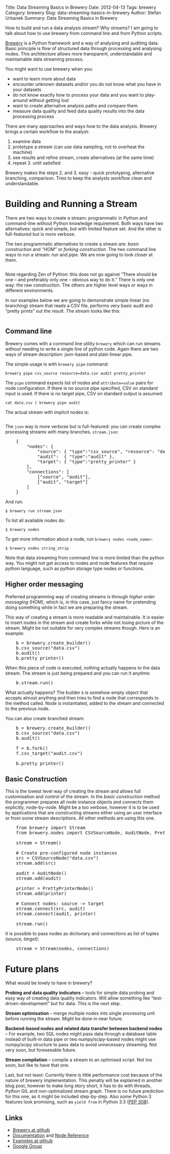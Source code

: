 Title: Data Streaming Basics in Brewery
Date: 2012-04-13
Tags: brewery
Category: brewery
Slug: data-streaming-basics-in-brewery
Author: Stefan Urbanek
Summary: Data Streaming Basics in Brewery

<p>How to build and run a data analysis stream? Why streams? I am going to talk about
how to use brewery from command line and from Python scripts.</p>

<p><a href="https://github.com/Stiivi/brewery">Brewery</a> is a Python framework and a way of analysing and auditing data. Basic
principle is flow of structured data through processing and analysing nodes.
This architecture allows more transparent, understandable and maintainable
data streaming process.</p>

<p>You might want to use brewery when you:</p>

<ul><li>want to learn more about data</li>
<li>encounter unknown datasets and/or you do not know what you have in your
datasets</li>
<li>do not know exactly how to process your data and you want to play-around
without getting lost</li>
<li>want to create alternative analysis paths and compare them</li>
<li>measure data quality and feed data quality results into the data processing
process</li>
</ul><p>There are many approaches and ways how to the data analysis. Brewery brings a certain workflow to the analyst:</p>

<ol><li>examine data</li>
<li>prototype a stream (can use data sampling, not to overheat the machine)</li>
<li>see results and refine stream, create alternatives (at the same time)</li>
<li>repeat 3. until satisfied</li>
</ol><p>Brewery makes the steps 2. and 3. easy - quick prototyping, alternative
branching, comparison. Tries to keep the analysts workflow clean and understandable.</p>

<h1>Building and Running a Stream</h1>

<p>There are two ways to create a stream: programmatic in Python and command-line
without Python knowledge requirement. Both ways have two alternatives: quick
and simple, but with limited feature set. And the other is full-featured but
is more verbose.</p>

<p>The two programmatic alternatives to create a stream are: <em>basic construction</em>
and <em>&#8220;HOM&#8221;</em> or <em>forking construction</em>. The two command line ways to run a
stream: <em>run</em> and <em>pipe</em>. We are now going to look closer at them.</p>

<p><img src="http://media.tumblr.com/tumblr_m2f46vi6Po1qgmvbu.png" alt=""/></p>

<p>Note regarding Zen of Python: this does not go against &#8220;There should be one –
and preferably only one – obvious way to do it.&#8221; There is only one way: the
raw construction. The others are higher level ways or ways in different
environments.</p>

<p>In our examples below we are going to demonstrate simple linear (no branching)
stream that reads a CSV file, performs very basic audit and &#8220;pretty prints&#8221;
out the result. The stream looks like this:</p>

<p><img src="http://media.tumblr.com/tumblr_m2f49jBpOK1qgmvbu.png" alt=""/></p>

<h2>Command line</h2>

<p>Brewery comes with a command line utility <code>brewery</code> which can run streams
without needing to write a single line of python code. Again there are two
ways of stream description: json-based and plain linear pipe.</p>

<p>The simple usage is with <code>brewery pipe</code> command:</p>

<pre><code>brewery pipe csv_source resource=data.csv audit pretty_printer
</code></pre>

<p>The <code>pipe</code> command expects list of nodes and <code>attribute=value</code> pairs for node
configuration. If there is no source pipe specified, CSV on standard input is
used. If there is no target pipe, CSV on standard output is assumed:</p>

<pre><code>cat data.csv | brewery pipe audit
</code></pre>

<p>The actual stream with implicit nodes is:</p>

<p><img src="http://media.tumblr.com/tumblr_m2f47oLuwZ1qgmvbu.png" alt=""/></p>

<p>The <code>json</code> way is more verbose but is full-featured: you can create complex
processing streams with many branches. <code>stream.json</code>:</p>

<pre class="prettyprint">
    {
        "nodes": { 
            "source": { "type":"csv_source", "resource": "data.csv" },
            "audit":  { "type":"audit" },
            "target": { "type":"pretty_printer" }
        },
        "connections": [
            ["source", "audit"],
            ["audit", "target"]
        ]
    }
</pre>

<p>And run:</p>

<pre><code>$ brewery run stream.json
</code></pre>

<p>To list all available nodes do:</p>

<pre><code>$ brewery nodes
</code></pre>

<p>To get more information about a node, run <code>brewery nodes &lt;node_name&gt;</code>:</p>

<pre><code>$ brewery nodes string_strip
</code></pre>

<p>Note that data streaming from command line is more limited than the python
way. You might not get access to nodes and node features that require python
language, such as python storage type nodes or functions.</p>

<h2>Higher order messaging</h2>

<p>Preferred programming way of creating streams is through <em>higher order
messaging</em> (HOM), which is, in this case, just fancy name for pretending doing
something while in fact we are preparing the stream.</p>

<p>This way of creating a stream is more readable and maintainable. It is easier
to insert nodes in the stream and create forks while not losing picture of the
stream. Might be not suitable for very complex streams though. Here is an
example:</p>

<pre class="prettyprint">
    b = brewery.create_builder()
    b.csv_source("data.csv")
    b.audit()
    b.pretty_printer()
</pre>

<p>When this piece of code is executed, nothing actually happens to the data
stream. The stream is just being prepared and you can run it anytime:</p>

<pre class="prettyprint">
    b.stream.run()
</pre>

<p>What actually happens? The builder <code>b</code> is somehow empty object that accepts
almost anything and then tries to find a node that corresponds to the method
called. Node is instantiated, added to the stream and connected to the
previous node.</p>

<p>You can also create branched stream:</p>

<pre class="prettyprint">
    b = brewery.create_builder()
    b.csv_source("data.csv")
    b.audit()

    f = b.fork()
    f.csv_target("audit.csv")

    b.pretty_printer()
</pre>

<h2>Basic Construction</h2>

<p>This is the lowest level way of creating the stream and allows full
customisation and control of the stream. In the <em>basic construction</em> method
the programmer prepares all node instance objects and connects them
explicitly, node-by-node. Might be a too verbose, however it is to be used by
applications that are constructing streams either using an user interface or
from some stream descriptions. All other methods are using this one.</p>

<pre class="prettyprint">
    from brewery import Stream
    from brewery.nodes import CSVSourceNode, AuditNode, PrettyPrinterNode

    stream = Stream()

    # Create pre-configured node instances
    src = CSVSourceNode("data.csv")
    stream.add(src)

    audit = AuditNode()
    stream.add(audit)

    printer = PrettyPrinterNode()
    stream.add(printer)

    # Connect nodes: source -&gt; target
    stream.connect(src, audit)
    stream.connect(audit, printer)

    stream.run()
</pre>

<p>It is possible to pass nodes as dictionary and connections as list of tuples
<em>(source, target)</em>:</p>

<pre class="prettyprint">
    stream = Stream(nodes, connections)
</pre>

<h1>Future plans</h1>

<p>What would be lovely to have in brewery?</p>

<p><strong>Probing and data quality indicators</strong> – tools for simple data probing and
easy way of creating data quality indicators. Will allow something like
&#8220;test-driven-development&#8221; but for data. This is the next step.</p>

<p><strong>Stream optimisation</strong> – merge multiple nodes into single processing unit
before running the stream. Might be done in near future.</p>

<p><strong>Backend-based nodes and related data transfer between backend nodes</strong> – For
example, two SQL nodes might pass data through a database table instead of
built-in data pipe or two numpy/scipy-based nodes might use numpy/scipy
structure to pass data to avoid unnecessary streaming. Not very soon, but
foreseeable future.</p>

<p><strong>Stream compilation</strong> – compile a stream to an optimised script. Not too
soon, but like to have that one.</p>

<p>Last, but not least: Currently there is little performance cost because of the
nature of brewery implementation. This penalty will be explained in another
blog post, however to make long story short, it has to do with threads, Python
GIL and non-optimalized stream graph. There is no future prediction for this
one, as it might be included step-by-step. Also some Python 3 features look
promising, such as <code>yield from</code> in Python 3.3 (<a href="http://www.python.org/dev/peps/pep-0380/">PEP 308</a>).</p>

<h2>Links</h2>

<ul><li><a href="https://github.com/Stiivi/brewery">Brewery at github</a></li>
<li><a href="http://packages.python.org/brewery/">Documentation</a> and <a href="http://packages.python.org/brewery/node_reference.html">Node Reference</a></li>
<li><a href="https://github.com/Stiivi/brewery/tree/master/examples">Examples at github</a></li>
<li><a href="https://groups.google.com/forum/?fromgroups#!forum/databrewery">Google Group</a></li>
</ul>